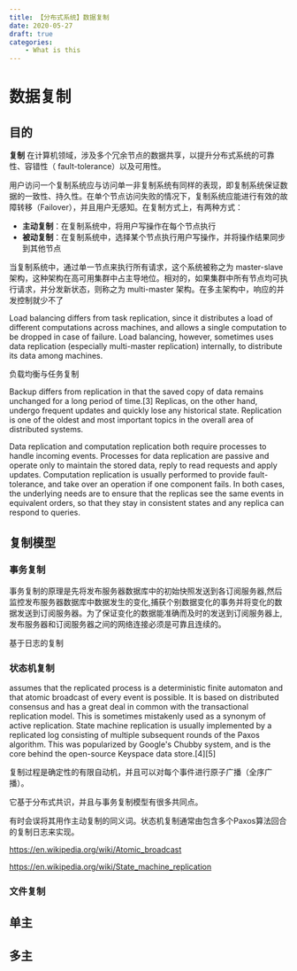 ```yaml
---
title: 【分布式系统】数据复制
date: 2020-05-27
draft: true
categories: 
    - What is this
---
```


# 数据复制

## 目的

**复制** 在计算机领域，涉及多个冗余节点的数据共享，以提升分布式系统的可靠性、容错性（ fault-tolerance）以及可用性。

用户访问一个复制系统应与访问单一非复制系统有同样的表现，即复制系统保证数据的一致性、持久性。在单个节点访问失败的情况下，复制系统应能进行有效的故障转移（Failover），并且用户无感知。在复制方式上，有两种方式：

- **主动复制**：在复制系统中，将用户写操作在每个节点执行
- **被动复制**：在复制系统中，选择某个节点执行用户写操作，并将操作结果同步到其他节点

当复制系统中，通过单一节点来执行所有请求，这个系统被称之为 master-slave 架构，这种架构在高可用集群中占主导地位。相对的，如果集群中所有节点均可执行请求，并分发新状态，则称之为 multi-master 架构。在多主架构中，响应的并发控制就少不了

Load balancing differs from task replication, since it distributes a load of different computations across machines, and allows a single computation to be dropped in case of failure. Load balancing, however, sometimes uses data replication (especially multi-master replication) internally, to distribute its data among machines.

负载均衡与任务复制

Backup differs from replication in that the saved copy of data remains unchanged for a long period of time.[3] Replicas, on the other hand, undergo frequent updates and quickly lose any historical state. Replication is one of the oldest and most important topics in the overall area of distributed systems.



Data replication and computation replication both require processes to handle incoming events. Processes for data replication are passive and operate only to maintain the stored data, reply to read requests and apply updates. Computation replication is usually performed to provide fault-tolerance, and take over an operation if one component fails. In both cases, the underlying needs are to ensure that the replicas see the same events in equivalent orders, so that they stay in consistent states and any replica can respond to queries.

## 复制模型

### 事务复制

事务复制的原理是先将发布服务器数据库中的初始快照发送到各订阅服务器,然后监控发布服务器数据库中数据发生的变化,捕获个别数据变化的事务并将变化的数据发送到订阅服务器。为了保证变化的数据能准确而及时的发送到订阅服务器上,发布服务器和订阅服务器之间的网络连接必须是可靠且连续的。

基于日志的复制

### 状态机复制

assumes that the replicated process is a deterministic finite automaton and that atomic broadcast of every event is possible. It is based on distributed consensus and has a great deal in common with the transactional replication model. This is sometimes mistakenly used as a synonym of active replication. State machine replication is usually implemented by a replicated log consisting of multiple subsequent rounds of the Paxos algorithm. This was popularized by Google's Chubby system, and is the core behind the open-source Keyspace data store.[4][5]


复制过程是确定性的有限自动机，并且可以对每个事件进行原子广播（全序广播）。

它基于分布式共识，并且与事务复制模型有很多共同点。

有时会误将其用作主动复制的同义词。状态机复制通常由包含多个Paxos算法回合的复制日志来实现。

https://en.wikipedia.org/wiki/Atomic_broadcast

https://en.wikipedia.org/wiki/State_machine_replication

### 文件复制



## 单主


## 多主